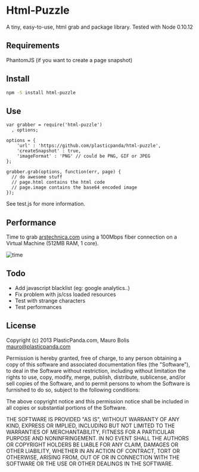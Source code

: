 Html-Puzzle
======

A tiny, easy-to-use, html grab and package library.
Tested with Node 0.10.12

## Requirements ##
PhantomJS (if you want to create a page snapshot)

## Install ##

```bash
npm -S install html-puzzle
```


## Use ##

```nodejs
var grabber = require('html-puzzle')
  , options;

options = {
    'url' : 'https://github.com/plasticpanda/html-puzzle',
    'createSnapshot' : true,
    'imageFormat' : 'PNG' // could be PNG, GIF or JPEG
};

grabber.grab(options, function(err, page) {
  // do awesome stuff
  // page.html contains the html code
  // page.image contains the base64 encoded image
});
```
See test.js for more information.

## Performance ##

Time to grab [arstechnica.com](http://www.arstechnica.com) using a 100Mbps fiber connection on a Virtual Machine (512MB RAM, 1 core).

![time](https://raw.github.com/plasticpanda/html-puzzle/master/tests/time.png)


## Todo ##

* Add javascript blacklist (eg: google analytics..)
* Fix problem with js/css loaded resources
* Test with strange characters
* Test performances

## License ##

Copyright (c) 2013 PlasticPanda.com, Mauro Bolis <mauro@plasticpanda.com>

Permission is hereby granted, free of charge, to any person obtaining a copy
of this software and associated documentation files (the "Software"), to deal
in the Software without restriction, including without limitation the rights
to use, copy, modify, merge, publish, distribute, sublicense, and/or sell
copies of the Software, and to permit persons to whom the Software is
furnished to do so, subject to the following conditions:

The above copyright notice and this permission notice shall be included in all
copies or substantial portions of the Software.

THE SOFTWARE IS PROVIDED "AS IS", WITHOUT WARRANTY OF ANY KIND, EXPRESS OR
IMPLIED, INCLUDING BUT NOT LIMITED TO THE WARRANTIES OF MERCHANTABILITY,
FITNESS FOR A PARTICULAR PURPOSE AND NONINFRINGEMENT. IN NO EVENT SHALL THE
AUTHORS OR COPYRIGHT HOLDERS BE LIABLE FOR ANY CLAIM, DAMAGES OR OTHER
LIABILITY, WHETHER IN AN ACTION OF CONTRACT, TORT OR OTHERWISE, ARISING FROM,
OUT OF OR IN CONNECTION WITH THE SOFTWARE OR THE USE OR OTHER DEALINGS IN THE
SOFTWARE.